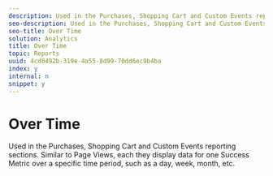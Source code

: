 ```yaml
---
description: Used in the Purchases, Shopping Cart and Custom Events reporting sections. Similar to Page Views, each they display data for one Success Metric over a specific time period, such as a day, week, month, etc.
seo-description: Used in the Purchases, Shopping Cart and Custom Events reporting sections. Similar to Page Views, each they display data for one Success Metric over a specific time period, such as a day, week, month, etc.
seo-title: Over Time
solution: Analytics
title: Over Time
topic: Reports
uuid: 4cd8492b-319e-4a55-8d99-70dd6ec9b4ba
index: y
internal: n
snippet: y
---
```


# Over Time

Used in the Purchases, Shopping Cart and Custom Events reporting sections. Similar to Page Views, each they display data for one Success Metric over a specific time period, such as a day, week, month, etc.

